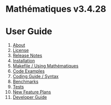 # Mathématiques v3.4.28


# User Guide

1. [About](about/README.md)<br>
2. [License](license/README.md)<br>
3. [Release Notes](release-notes/README.md)<br>
4. [Installation](installation/README.md)<br>
5. [Makefile / Using Mathématiques](using-mathematiques/README.md)<br>
6. [Code Examples](examples/README.md)<br>
7. [Coding Guide / Syntax](coding-guide/README.md)<br>
8. [Benchmarks](benchmarks/README.md)<br>
9. [Tests](test/README.md)<br>
10. [New Feature Plans](feature-schedule/README.md)<br>
11. [Developer Guide](developer-guide/README.md)<br>
